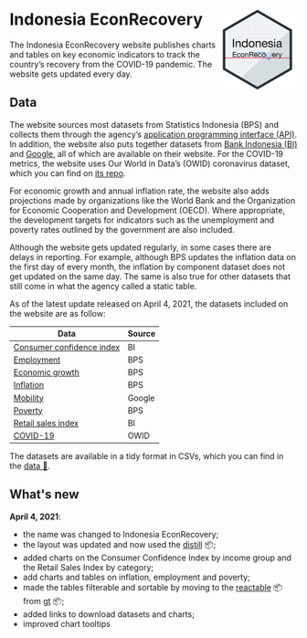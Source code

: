 # Indonesia EconRecovery <img src="images/ier_hexsticker.png" align="right" height="140"/>

The Indonesia EconRecovery website publishes charts and tables on key economic indicators to track the country’s recovery from the COVID-19 pandemic. The website gets updated every day.

## Data

The website sources most datasets from Statistics Indonesia (BPS) and collects them through the agency’s [application programming interface (API)](https://webapi.bps.go.id/). In addition, the website also puts together datasets from [Bank Indonesia (BI)](https://www.bi.go.id/id/publikasi/laporan/default.aspx) and [Google](https://www.google.com/covid19/mobility/), all of which are available on their website. For the COVID-19 metrics, the website uses Our World in Data’s (OWID) coronavirus dataset, which you can find on [its repo](https://github.com/owid/covid-19-data/tree/master/public/data).

For economic growth and annual inflation rate, the website also adds projections made by organizations like the World Bank and the Organization for Economic Cooperation and Development (OECD). Where appropriate, the development targets for indicators such as the unemployment and poverty rates outlined by the government are also included.

Although the website gets updated regularly, in some cases there are delays in reporting. For example, although BPS updates the inflation data on the first day of every month, the inflation by component dataset does not get updated on the same day. The same is also true for other datasets that still come in what the agency called a static table.

As of the latest update released on April 4, 2021, the datasets included on the website are as follow:

Data | Source  
------ | ----------  
[Consumer confidence index](https://dzulfiqarfr.github.io/indonesia-recovery-tracker/cci.html) | BI  
[Employment](https://dzulfiqarfr.github.io/indonesia-recovery-tracker/employment.html) | BPS  
[Economic growth](https://dzulfiqarfr.github.io/indonesia-recovery-tracker/gdp.html) | BPS  
[Inflation](https://dzulfiqarfr.github.io/indonesia-recovery-tracker/inflation.html) | BPS  
[Mobility](https://dzulfiqarfr.github.io/indonesia-recovery-tracker/mobility.html) | Google  
[Poverty](https://dzulfiqarfr.github.io/indonesia-recovery-tracker/poverty.html) | BPS  
[Retail sales index](https://dzulfiqarfr.github.io/indonesia-recovery-tracker/rsi.html) | BI  
[COVID-19](https://dzulfiqarfr.github.io/indonesia-recovery-tracker/index.html) | OWID  

The datasets are available in a tidy format in CSVs, which you can find in the [data 📁](/data).


## What's new

**April 4, 2021**:
- the name was changed to Indonesia EconRecovery;  
- the layout was updated and now used the [distill](https://rstudio.github.io/distill/) 📦;  
- added charts on the Consumer Confidence Index by income group and the Retail Sales Index by category;  
- add charts and tables on inflation, employment and poverty;  
- made the tables filterable and sortable by moving to the [reactable](https://glin.github.io/reactable/index.html) 📦 from [gt](https://gt.rstudio.com/index.html) 📦;  
- added links to download datasets and charts;  
- improved chart tooltips
